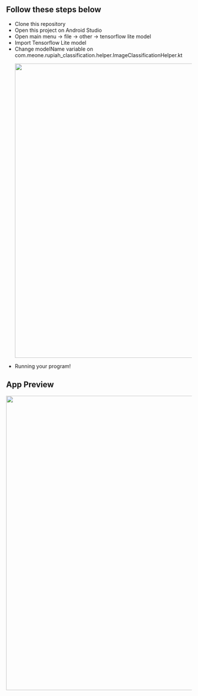## Follow these steps below
- Clone this repository
- Open this project on Android Studio
- Open main menu -> file -> other ->  tensorflow lite model
- Import Tensorflow Lite model
- Change modelName variable on com.meone.rupiah_classification.helper.ImageClassificationHelper.kt
  <p align="center"><img src="https://github.com/user-attachments/assets/cbfbaddc-d80f-4540-92bc-2ad85b855818" width="800" /></p>
- Running your program!

## App Preview
<p align="center"><img src="https://github.com/user-attachments/assets/6a2b7237-e238-4b14-b3a1-d9ad6bd1978d" width="800" />

